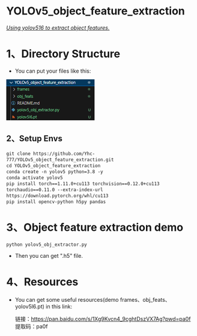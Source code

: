 # YOLOv5_object_feature_extraction
*<u>Using yolov516 to extract object features.</u>*



# 1、Directory Structure

- You can put your files like this:

![image-20240614155704952](.\imgs\1.png)

## 2、Setup Envs

```shell
git clone https://github.com/Yhc-777/YOLOv5_object_feature_extraction.git
cd YOLOv5_object_feature_extraction
conda create -n yolov5 python=3.8 -y
conda activate yolov5
pip install torch==1.11.0+cu113 torchvision==0.12.0+cu113 torchaudio==0.11.0 --extra-index-url https://download.pytorch.org/whl/cu113
pip install opencv-python h5py pandas
```

# 3、Object feature extraction demo

```shell
python yolov5_obj_extractor.py
```

- Then you can get ".h5" file.

# 4、Resources

- You can get some useful resources(demo frames、obj_feats、yolov5l6.pt) in this link: 

  链接：https://pan.baidu.com/s/1Xg9Kvcn4_9cghtDszVX7Ag?pwd=pa0f 
  提取码：pa0f 
